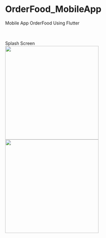 # OrderFood_MobileApp
Mobile App OrderFood Using Flutter

<br>
<br>
Splash Screen <br>
<img src="https://github.com/user-attachments/assets/151830ca-f021-4c0c-8dd6-4d879ddf2f2b" width="300" />
<br>

<img src="[https://github.com/user-attachments/assets/151830ca-f021-4c0c-8dd6-4d879ddf2f2b](https://github.com/user-attachments/assets/044704f8-4341-4c10-8bd6-04e896bb1ab6)" width="300" />
